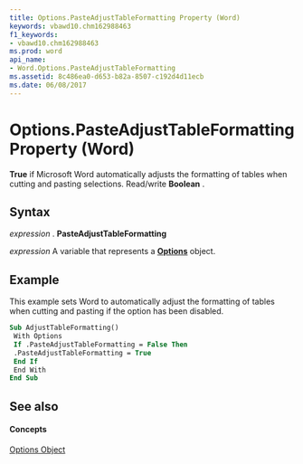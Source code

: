 ```yaml
---
title: Options.PasteAdjustTableFormatting Property (Word)
keywords: vbawd10.chm162988463
f1_keywords:
- vbawd10.chm162988463
ms.prod: word
api_name:
- Word.Options.PasteAdjustTableFormatting
ms.assetid: 8c486ea0-d653-b82a-8507-c192d4d11ecb
ms.date: 06/08/2017
---
```



# Options.PasteAdjustTableFormatting Property (Word)

 **True** if Microsoft Word automatically adjusts the formatting of tables when cutting and pasting selections. Read/write **Boolean** .


## Syntax

 _expression_ . **PasteAdjustTableFormatting**

 _expression_ A variable that represents a **[Options](options-object-word.md)** object.


## Example

This example sets Word to automatically adjust the formatting of tables when cutting and pasting if the option has been disabled.


```vb
Sub AdjustTableFormatting() 
 With Options 
 If .PasteAdjustTableFormatting = False Then 
 .PasteAdjustTableFormatting = True 
 End If 
 End With 
End Sub
```


## See also


#### Concepts


[Options Object](options-object-word.md)

